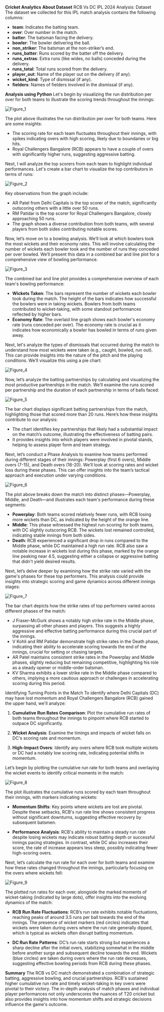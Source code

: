 **Cricket Analytics**
**About Dataset**
RCB Vs DC IPL 2024 Analysis: Dataset
The dataset we collected for this IPL match analysis contains the following columns:

- **team**: Indicates the batting team.
- **over**: Over number in the match.
- **batter**: The batsman facing the delivery.
- **bowler**: The bowler delivering the ball.
- **non_striker**: The batsman at the non-striker’s end.
- **runs_batter**: Runs scored by the batter off the delivery.
- **runs_extras**: Extra runs (like wides, no balls) conceded during the delivery.
- **runs_total**: Total runs scored from the delivery.
- **player_out**: Name of the player out on the delivery (if any).
- **wicket_kind**: Type of dismissal (if any).
- **fielders**: Names of fielders involved in the dismissal (if any).

**Analysis using Python**
Let's begin by visualizing the run distribution per over for both teams to illustrate the scoring trends throughout the innings:

![Figure_1](https://github.com/771salameche/Cricket-Analytics/assets/123024504/08188e77-005c-4b32-b294-3de886333aa5)

The plot above illustrates the run distribution per over for both teams. Here are some insights:

- The scoring rate for each team fluctuates throughout their innings, with spikes indicating overs with high scoring, likely due to boundaries or big hits.
- Royal Challengers Bangalore (RCB) appears to have a couple of overs with significantly higher runs, suggesting aggressive batting.

Next, I will analyze the top scorers from each team to highlight individual performances. Let's create a bar chart to visualize the top contributors in terms of runs:

![Figure_2](https://github.com/771salameche/Cricket-Analytics/assets/123024504/40fd689d-8b40-412c-82ec-09bc34b1341f)

Key observations from the graph include:

- AR Patel from Delhi Capitals is the top scorer of the match, significantly outscoring others with a little over 50 runs.
- RM Patidar is the top scorer for Royal Challengers Bangalore, closely approaching 50 runs.
- The graph shows a diverse contribution from both teams, with several players from both sides contributing notable scores.

Now, let’s move on to a bowling analysis. We’ll look at which bowlers took the most wickets and their economy rates. This will involve calculating the number of wickets each bowler took and the number of runs they conceded per over bowled. We’ll present this data in a combined bar and line plot for a comprehensive view of bowling performance.

![Figure_3](https://github.com/771salameche/Cricket-Analytics/assets/123024504/4a5ea32d-65e4-4934-b010-920568f12789)

The combined bar and line plot provides a comprehensive overview of each team's bowling performance:

- **Wickets Taken**: The bars represent the number of wickets each bowler took during the match. The height of the bars indicates how successful the bowlers were in taking wickets. Bowlers from both teams contributed to wicket-taking, with some standout performances reflected by higher bars.
- **Economy Rate**: The overlaid line graph shows each bowler's economy rate (runs conceded per over). The economy rate is crucial as it indicates how economically a bowler has bowled in terms of runs given away.

Next, let's analyze the types of dismissals that occurred during the match to understand how most wickets were taken (e.g., caught, bowled, run out). This can provide insights into the nature of the pitch and the playing conditions. We’ll visualize this using a pie chart:

![Figure_4](https://github.com/771salameche/Cricket-Analytics/assets/123024504/f1b1927f-8bdc-4d13-8b5b-f792e1bbedc1)

Now, let’s analyze the batting partnerships by calculating and visualizing the most productive partnerships in the match. We’ll examine the runs scored per partnership and the duration of each partnership in terms of balls faced:

![Figure_5](https://github.com/771salameche/Cricket-Analytics/assets/123024504/e8e3e764-53db-4902-833b-79c672b53bc8)

The bar chart displays significant batting partnerships from the match, highlighting those that scored more than 20 runs. Here’s how these insights contribute to our analysis:

- The chart identifies key partnerships that likely had a substantial impact on the match’s outcome, illustrating the effectiveness of batting pairs.
- It provides insights into which players were involved in pivotal stands, helping to assess player form and team strategy.

Next, let’s conduct a Phase Analysis to examine how teams performed during different stages of their innings: Powerplay (first 6 overs), Middle overs (7-15), and Death overs (16-20). We’ll look at scoring rates and wicket loss during these phases. This can offer insights into the team’s tactical approach and execution under varying conditions.

![Figure_6](https://github.com/771salameche/Cricket-Analytics/assets/123024504/5cc97cbd-0701-4b77-b3ce-37189555325d)

The plot above breaks down the match into distinct phases—Powerplay, Middle, and Death—and illustrates each team's performance during these segments:

- **Powerplay**: Both teams scored relatively fewer runs, with RCB losing more wickets than DC, as indicated by the height of the orange line.
- **Middle**: This phase witnessed the highest run-scoring for both teams, with DC slightly outscoring RCB. The wickets lost remained controlled, indicating stable innings from both sides.
- **Death**: RCB experienced a significant drop in runs compared to the Middle phase, while DC maintained a high run rate. RCB also saw a notable increase in wickets lost during this phase, marked by the orange line peaking near 4.5, suggesting either a collapse or aggressive batting that didn't yield desired results.

Next, let’s delve deeper by examining how the strike rate varied with the game's phases for these top performers. This analysis could provide insights into strategic scoring and game dynamics across different innings stages:

![Figure_7](https://github.com/771salameche/Cricket-Analytics/assets/123024504/ca5b126d-4e1b-4a96-9573-aec8473c78f9)

The bar chart depicts how the strike rates of top performers varied across different phases of the match:

- J Fraser-McGurk shows a notably high strike rate in the Middle phase, surpassing all other phases and players. This suggests a highly aggressive and effective batting performance during this crucial part of the innings.
- V Kohli and RM Patidar demonstrate high strike rates in the Death phase, indicating their ability to accelerate scoring towards the end of the innings, crucial for setting or chasing targets.
- AR Patel maintains consistent strike rates in the Powerplay and Middle phases, slightly reducing but remaining competitive, highlighting his role as a steady opener or middle-order batsman.
- KV Sharma exhibits a lower strike rate in the Middle phase compared to others, implying a more cautious approach or challenges in accelerating scoring during this period.

Identifying Turning Points in the Match
To identify where Delhi Capitals (DC) may have lost momentum and Royal Challengers Bangalore (RCB) gained the upper hand, we'll analyze:

1. **Cumulative Run Rates Comparison**: Plot the cumulative run rates of both teams throughout the innings to pinpoint where RCB started to outpace DC significantly.
   
2. **Wicket Analysis**: Examine the timings and impacts of wicket falls on DC's scoring rate and momentum.
   
3. **High-Impact Overs**: Identify any overs where RCB took multiple wickets or DC had a notably low scoring rate, indicating potential shifts in momentum.

Let’s begin by plotting the cumulative run rate for both teams and overlaying the wicket events to identify critical moments in the match:

![Figure_8](https://github.com/771salameche/Cricket-Analytics/assets/123024504/03cce633-89e8-4d23-bac9-b410402157d5)

The plot illustrates the cumulative runs scored by each team throughout their innings, with markers indicating wickets:

- **Momentum Shifts**: Key points where wickets are lost are pivotal. Despite these setbacks, RCB's run rate line shows consistent progress without significant downturns, suggesting effective recovery by subsequent batsmen.
  
- **Performance Analysis**: RCB's ability to maintain a steady run rate despite losing wickets may indicate robust batting depth or successful innings pacing strategies. In contrast, while DC also increases their score, the rate of increase appears less steep, possibly indicating fewer high-scoring overs.

Next, let’s calculate the run rate for each over for both teams and examine how these rates changed throughout the innings, particularly focusing on the overs where wickets fell:

![Figure_9](https://github.com/771salameche/Cricket-Analytics/assets/123024504/b93323d7-d1b1-4037-bf43-472b02d62d1e)

The plotted run rates for each over, alongside the marked moments of wicket-taking (indicated by large dots), offer insights into the evolving dynamics of the match:

- **RCB Run Rate Fluctuations**: RCB’s run rate exhibits notable fluctuations, reaching peaks of around 3.5 runs per ball towards the end of the innings. The presence of wicket markers (red circles) indicates that wickets were taken during overs where the run rate generally dipped, which is typical as wickets often disrupt batting momentum.

- **DC Run Rate Patterns**: DC’s run rate starts strong but experiences a sharp decline after the initial overs, stabilizing somewhat in the middle before another surge and subsequent decline towards the end. Wickets (blue circles) are taken during overs where the run rate decreases, suggesting effective bowling periods from RCB during these phases.



**Summary**
The RCB vs DC match demonstrated a combination of strategic batting, aggressive bowling, and crucial partnerships. RCB's sustained higher cumulative run rate and timely wicket-taking in key overs were pivotal to their victory. The in-depth analysis of match phases and individual player performances not only underscores the nuances of T20 cricket but also provides insights into how momentum shifts and strategic decisions influence the game's outcome.







